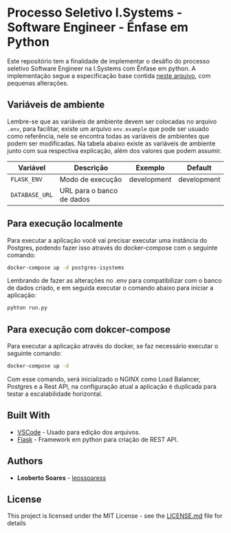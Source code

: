 # Processo Seletivo I.Systems - Software Engineer - Ênfase em Python

Este repositório tem a finalidade de implementar o desâfio do processo seletivo Software Engineer na I.Systems com Ênfase em python. A implementação segue a especificação base contida [neste arquivo](Especificacao.pdf), com pequenas alterações.

## Variáveis de ambiente

Lembre-se que as variáveis de ambiente devem ser colocadas no arquivo `.env`, para facilitar, existe um arquivo `env.example` que pode ser usuado como referência, nele se encontra todas as variáveis de ambientes que podem ser modificadas. Na tabela abaixo existe as variáveis de ambiente junto com sua respectiva explicação, além dos valores que podem assumir.

Variável | Descrição | Exemplo | Default
-------- | --------- | ------- | -------
`FLASK_ENV` | Modo de execução | development | development
`DATABASE_URL` | URL para o banco de dados |  | 

## Para execução localmente

Para executar a aplicação você vai precisar executar uma instância do Postgres, podendo fazer isso através do docker-compose com o seguinte comando:

```bash
docker-compose up -d postgres-isystems
```

Lembrando de fazer as alterações no .env para compatibilizar com o banco de dados criado, e em seguida executar o comando abaixo para iniciar a aplicação:

```bash
pyhton run.py
```

## Para execução com dokcer-compose

Para executar a aplicação através do docker, se faz necessário executar o seguinte comando: 


```bash
docker-compose up -d
```

Com esse comando, será inicializado o NGINX como Load Balancer, Postgres e a Rest API, na configuração atual a aplicação é duplicada para testar a escalabilidade horizontal.

 ## Built With
 
 * [VSCode](https://code.visualstudio.com/) - Usado para edição dos arquivos.
  * [Flask](https://flask.palletsprojects.com/en/2.0.x/) - Framework em python para criação de REST API.
 
 ## Authors
 
 * **Leoberto Soares** - [leossoaress](https://github.com/leossoaress)

## License

This project is licensed under the MIT License - see the [LICENSE.md](LICENSE.md) file for details